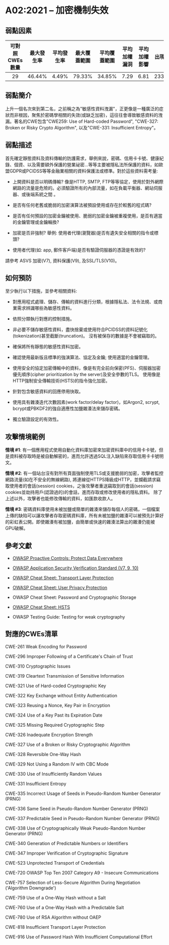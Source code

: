 # A02:2021 – 加密機制失效

## 弱點因素

| 可對照 CWEs 數量 | 最大發生率 | 平均發生率 |最大覆蓋範圍 | 平均覆蓋範圍 | 平均加權漏洞 | 平均加權影響 | 出現次數 | 所有相關 CVEs 數量 |
|:-------------:|:--------------------:|:--------------------:|:--------------:|:--------------:|:----------------------:|:---------------------:|:-------------------:|:------------:|
| 29          | 46.44%             | 4.49%              | 79.33%       | 34.85%       | 7.29                 | 6.81                | 233,788           | 3,075      |

## 弱點簡介
上升一個名次來到第二名，之前稱之為"敏感性資料洩漏"，正更像是一種廣泛的症狀而非根因，聚焦於密碼學相關的失效(或缺乏加密)，這往往會導致敏感資料的洩漏。著名的CWE包含"CWE259: Use of Hard-coded Password", "CWE-327: Broken or Risky Crypto Algorithm", 以及"CWE-331: Insufficient Entropy"。

## 弱點描述 
首先確定靜態資料及資料傳輸的防護需求，舉例來說，密碼、信用卡卡號、健康紀錄、個資、以及需要額外保護的營業祕密...等等主要被隱私法所保護的資料，如歐盟GDPR或PCIDSS等等金融業相關的資料保護法或標準。對於這些資料需考量:

-   上開資料是否以明碼傳輸? 像是HTTP, SMTP, FTP等等協定，使用於對外網際網路的流量是危險的。必須驗證所有的內部流量，如在負載平衡器、網站伺服器、或後端系統之間 。

-   是否有任何老舊或脆弱的加密演算法被預設使用或存在於較舊的程式碼?

-   是否有任何預設的加密金鑰被使用、脆弱的加密金鑰被重複使用，是否有適當的金鑰管理或金鑰輪換?

-   加密是否非強制? 舉例: 使用者代理(瀏覽器)是否有遺失安全相關的指令或標頭?

-   使用者代理(如: app, 郵件客戶端)是否有驗證伺服器的憑證是有效的?

請參考 ASVS 加密(V7), 資料保護(V9), 及SSL/TLS(V10)。

## 如何預防

至少執行以下措施，並參考相關資料:

-   對應用程式處理、儲存、傳輸的資料進行分類，根據隱私法、法令法規、或商業需求辨識哪些為敏感性資料。

-   依照分類執行對應的控制措施。

-   非必要不儲存敏感性資料，盡快捨棄或使用符合PCIDSS的資料記號化(tokenization)甚至截斷(truncation)。 沒有被保存的數據是不會被竊取的。

-   確保將所有靜態的敏感性資料加密。

-   確認使用最新版且標準的強演算法、協定及金鑰; 使用適當的金鑰管理。

-   使用安全的協定加密傳輸中的資料，像是有完全前向保密(PFS)、伺服器加密優先順序(cipher prioritization by the server)及安全參數的TLS。 使用像是HTTP強制安全傳輸技術(HSTS)的指令強化加密。

-   針對包含敏感資料的回應停用快取。

-   使用具有雜湊迭代次數因素(work factor/delay factor)，如Argon2, scrypt, bcrypt或PBKDF2的強自適應性加鹽雜湊法來儲存密碼。

-   獨立驗證設定的有效性。

## 攻擊情境範例

**情境 #1**: 有一個應用程式使用自動化資料庫加密來加密資料庫中的信用卡卡號，但是資料被存取時是被自動解密的，進而允許透過SQL注入缺陷來存取信用卡卡號明文。

**情境 #2**: 有一個站台沒有對所有頁面強制使用TLS或支援脆弱的加密，攻擊者監控網路流量(如在不安全的無線網路), 將連線從HTTPS降級成HTTP，並攔截請求竊取使用者的會話(session) cookies，之後攻擊者重送竊取到的會話(session) cookies並劫持用戶(認證過的)的會話，進而存取或修改使用者的隱私資料。 除了上述以外，攻擊者也能修改傳輸的資料，如匯款收款人。

**情境 #3**: 密碼資料庫使用未被加鹽或簡單的雜湊來儲存每個人的密碼，一個檔案上傳的缺陷可以讓攻擊者存取密碼資料庫，所有未被加鹽的雜湊可以被預先計算好的彩虹表公開。即使雜湊有被加鹽，由簡單或快速的雜湊法算出的雜湊仍能被GPU破解。

## 參考文獻

-   [OWASP Proactive Controls: Protect Data
    Everywhere](https://owasp.org/www-project-proactive-controls/v3/en/c8-protect-data-everywhere)

-   [OWASP Application Security Verification Standard (V7,
    9, 10)](https://owasp.org/www-project-application-security-verification-standard)

-   [OWASP Cheat Sheet: Transport Layer
    Protection](https://cheatsheetseries.owasp.org/cheatsheets/Transport_Layer_Protection_Cheat_Sheet.html)

-   [OWASP Cheat Sheet: User Privacy
    Protection](https://cheatsheetseries.owasp.org/cheatsheets/User_Privacy_Protection_Cheat_Sheet.html)

-   OWASP Cheat Sheet: Password and Cryptographic Storage

-   [OWASP Cheat Sheet:
    HSTS](https://cheatsheetseries.owasp.org/cheatsheets/HTTP_Strict_Transport_Security_Cheat_Sheet.html)

-   OWASP Testing Guide: Testing for weak cryptography


## 對應的CWEs清單

CWE-261 Weak Encoding for Password

CWE-296 Improper Following of a Certificate's Chain of Trust

CWE-310 Cryptographic Issues

CWE-319 Cleartext Transmission of Sensitive Information

CWE-321 Use of Hard-coded Cryptographic Key

CWE-322 Key Exchange without Entity Authentication

CWE-323 Reusing a Nonce, Key Pair in Encryption

CWE-324 Use of a Key Past its Expiration Date

CWE-325 Missing Required Cryptographic Step

CWE-326 Inadequate Encryption Strength

CWE-327 Use of a Broken or Risky Cryptographic Algorithm

CWE-328 Reversible One-Way Hash

CWE-329 Not Using a Random IV with CBC Mode

CWE-330 Use of Insufficiently Random Values

CWE-331 Insufficient Entropy

CWE-335 Incorrect Usage of Seeds in Pseudo-Random Number Generator (PRNG)

CWE-336 Same Seed in Pseudo-Random Number Generator (PRNG)

CWE-337 Predictable Seed in Pseudo-Random Number Generator (PRNG)

CWE-338 Use of Cryptographically Weak Pseudo-Random Number Generator (PRNG)

CWE-340 Generation of Predictable Numbers or Identifiers

CWE-347 Improper Verification of Cryptographic Signature

CWE-523 Unprotected Transport of Credentials

CWE-720 OWASP Top Ten 2007 Category A9 - Insecure Communications

CWE-757 Selection of Less-Secure Algorithm During Negotiation ('Algorithm Downgrade')

CWE-759 Use of a One-Way Hash without a Salt

CWE-760 Use of a One-Way Hash with a Predictable Salt

CWE-780 Use of RSA Algorithm without OAEP

CWE-818 Insufficient Transport Layer Protection

CWE-916 Use of Password Hash With Insufficient Computational Effort
